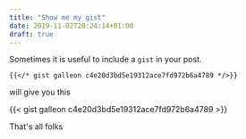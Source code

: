 ```yaml
---
title: "Show me my gist"
date: 2019-11-02T20:24:14+01:00
draft: true
---
```


Sometimes it is useful to include a `gist` in your post.
```
{{</* gist galleon c4e20d3bd5e19312ace7fd972b6a4789 */>}}
```
will give you this

{{< gist galleon c4e20d3bd5e19312ace7fd972b6a4789 >}}

<!---
<script src="https://gist.github.com/galleon/c4e20d3bd5e19312ace7fd972b6a4789.js"></script>


{{< audio mp3="/liru.mp3" >}}

column1 | column2
--------|--------
r1c1    | r1c2
r2c1    | r2c2
--->

That's all folks
